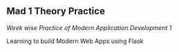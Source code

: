 ## Mad 1 Theory Practice

*Week wise Practice of Modern Application Development 1*

Learning to build Modern Web Apps using Flask
